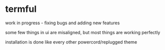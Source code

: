 # termful

work in progress - fixing bugs and adding new features 

some few things in ui are misaligned, but most things are working perfectly

installation is done like every other powercord/replugged theme

